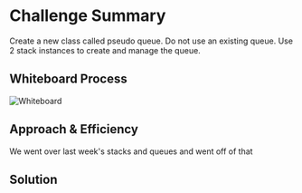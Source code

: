# Challenge Summary

Create a new class called pseudo queue. Do not use an existing queue. Use 2 stack instances to create and manage the queue.

## Whiteboard Process

![Whiteboard](assets/stack-queue-pseudo.png)

## Approach & Efficiency

We went over last week's stacks and queues and went off of that 

## Solution
<!-- Show how to run your code, and examples of it in action -->
